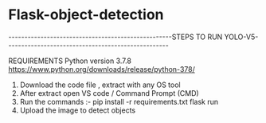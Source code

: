 # Flask-object-detection

---------------------------------------------------STEPS TO RUN YOLO-V5---------------------------------------------------

REQUIREMENTS 
            Python version 3.7.8
               https://www.python.org/downloads/release/python-378/

1. Download the code file , extract with any OS tool
2. After extract open VS code / Command Prompt (CMD)
3. Run the commands :-
   pip install -r requirements.txt
   flask run
4. Upload the image to detect objects

